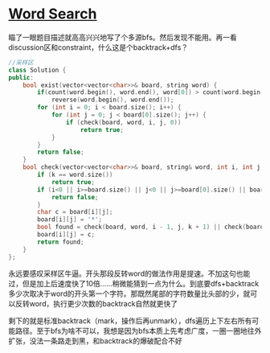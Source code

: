 # [Word Search](https://leetcode.com/problems/word-search)

瞄了一眼题目描述就高高兴兴地写了个多源bfs。然后发现不能用。再一看discussion区和constraint，什么这是个backtrack+dfs？
```c++
//采样区
class Solution {
public:
    bool exist(vector<vector<char>>& board, string word) {
        if(count(word.begin(), word.end(), word[0]) > count(word.begin(), word.end(), word[word.size()-1])) 
            reverse(word.begin(), word.end());
        for (int i = 0; i < board.size(); i++) {
            for (int j = 0; j < board[0].size(); j++) {
                if (check(board, word, i, j, 0))
                    return true;
            }
        }
        return false;
    }
    bool check(vector<vector<char>>& board, string& word, int i, int j, int k) {
        if (k == word.size())
            return true;
        if (i<0 || i>=board.size() || j<0 || j>=board[0].size() || board[i][j] != word[k]) {
            return false;
        }
        char c = board[i][j];
        board[i][j] = '*';
        bool found = check(board, word, i - 1, j, k + 1) || check(board, word, i, j + 1, k + 1) || check(board, word, i + 1, j, k + 1) || check(board, word, i, j - 1, k + 1);
        board[i][j] = c;
        return found;
    }
};
```
永远要感叹采样区牛逼。开头那段反转word的做法作用是提速。不加这句也能过，但是加上后速度快了10倍……稍微能猜到一点为什么。到底要dfs+backtrack多少次取决于word的开头第一个字符。那既然尾部的字符数量比头部的少，就可以反转word，执行更少次数的backtrack自然就更快了

剩下的就是标准backtrack（mark，操作后再unmark），dfs遍历上下左右所有可能路径。至于bfs为啥不可以，我想是因为bfs本质上先考虑广度，一圈一圈地往外扩张，没法一条路走到黑，和backtrack的爆破配合不好